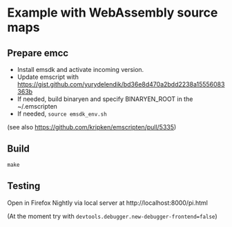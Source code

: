 # Example with WebAssembly source maps

## Prepare emcc

- Install emsdk and activate incoming version.
- Update emscript with https://gist.github.com/yurydelendik/bd36e8d470a2bdd2238a15556083363b
- If needed, build binaryen and specify BINARYEN_ROOT in the ~/.emscripten
- If needed, `source emsdk_env.sh`

(see also https://github.com/kripken/emscripten/pull/5335)

## Build

```
make
```

## Testing

Open in Firefox Nightly via local server at http://localhost:8000/pi.html

(At the moment try with `devtools.debugger.new-debugger-frontend=false`)
